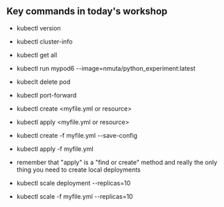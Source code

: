 ## Key commands in today's workshop


- kubectl version

- kubectl cluster-info

- kubectl get all 

- kubectl run mypod6 --image=nmuta/python_experiment:latest 

- kubeclt delete pod <podname>

- kubectl port-forward <podname> <port>

- kubectl create <myfile.yml or resource>

- kubectl apply <myfile.yml or resource>

- kubectl create -f myfile.yml --save-config

- kubectl apply -f myfile.yml


* remember that "apply" is a "find or create" method and really the only thing you need to create local deployments 

- kubectl scale deployment <deployment name> --replicas=10

- kubectl scale -f myfile.yml --replicas=10






 






